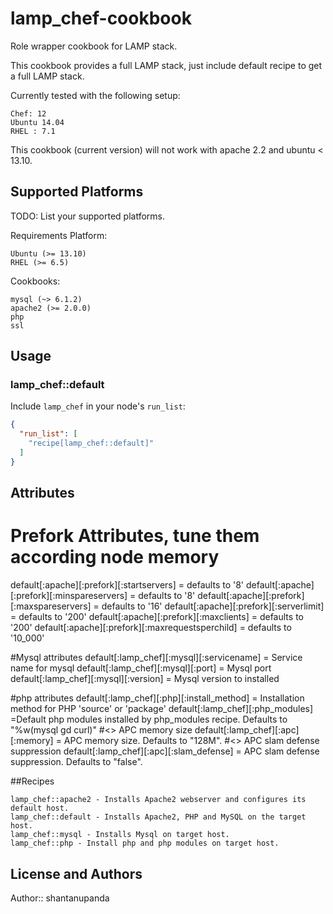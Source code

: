 # lamp_chef-cookbook

Role wrapper cookbook for LAMP stack.

This cookbook provides a full LAMP stack, just include default recipe to get a full LAMP stack.

Currently tested with the following setup:

    Chef: 12
    Ubuntu 14.04
    RHEL : 7.1

This cookbook (current version) will not work with apache 2.2 and ubuntu < 13.10.

## Supported Platforms

TODO: List your supported platforms.

Requirements
Platform:

    Ubuntu (>= 13.10)
    RHEL (>= 6.5)

Cookbooks:

    mysql (~> 6.1.2)
    apache2 (>= 2.0.0)
    php
    ssl
    
## Usage

### lamp_chef::default

Include `lamp_chef` in your node's `run_list`:

```json
{
  "run_list": [
    "recipe[lamp_chef::default]"
  ]
}
```
## Attributes

# Prefork Attributes, tune them according node memory
default[:apache][:prefork][:startservers]        = defaults to '8'
default[:apache][:prefork][:minspareservers]     = defaults to '8'
default[:apache][:prefork][:maxspareservers]     = defaults to '16'
default[:apache][:prefork][:serverlimit]         = defaults to '200'
default[:apache][:prefork][:maxclients]          = defaults to '200'
default[:apache][:prefork][:maxrequestsperchild] = defaults to '10_000'

#Mysql attributes
default[:lamp_chef][:mysql][:servicename] = Service name for mysql
default[:lamp_chef][:mysql][:port] = Mysql port
default[:lamp_chef][:mysql][:version] = Mysql version to installed

#php attributes
default[:lamp_chef][:php][:install_method] = Installation method for PHP 'source' or 'package'
default[:lamp_chef][:php_modules] =Default php modules installed by php_modules recipe. Defaults to "%w(mysql gd curl)"
#<> APC memory size
default[:lamp_chef][:apc][:memory] = APC memory size. Defaults to "128M".
#<> APC slam defense suppression
default[:lamp_chef][:apc][:slam_defense] = APC slam defense suppression. Defaults to "false".

##Recipes

    lamp_chef::apache2 - Installs Apache2 webserver and configures its default host.
    lamp_chef::default - Installs Apache2, PHP and MySQL on the target host.
    lamp_chef::mysql - Installs Mysql on target host.
    lamp_chef::php - Install php and php modules on target host.

## License and Authors

Author:: shantanupanda
